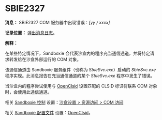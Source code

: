 # SBIE2327

**消息：** SBIE2327 COM 服务器中出现错误：_[yy / xxxx]_

**记录位置：** [弹出消息日志](PopupMessageLog.md)。

**解释：**

在某些特定情况下，Sandboxie 会代表沙盒内的程序充当通信通道，并将特定请求转发给在沙盒外部运行的 COM 对象。

该通信通道由 Sandboxie 服务组件（也称为 _SbieSvc.exe_）启动的 _SbieSvc.exe_ 程序实现。此消息报告在充当通信通道的某个 _SbieSvc.exe_ 程序中发生了错误。

当沙盒内的程序尝试使用与 [OpenClsid](OpenClsid.md) 设置匹配的 CLSID 标识符联系 COM 对象时，会使用此通信通道。

相关 [Sandboxie 控制](SandboxieControl.md) 设置：[沙盒设置 > 资源访问 > COM 访问](ResourceAccessSettings.md#com-access)

相关 [Sandboxie 配置文件](SandboxieIni.md) 设置：[OpenClsid](OpenClsid.md)。
